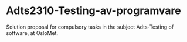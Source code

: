 # Adts2310-Testing-av-programvare
Solution proposal for compulsory tasks in the subject Adts-Testing of software, at OsloMet.
